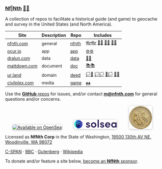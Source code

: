 
### [Nf|Nth](https://github.com/nfnth) [🙂🙂](https://xn--938ha.ws)

A collection of repos to facilitate a historical guide (and game) to geocache and survey in the United States (and North America).

|Site|Description|Repo|Includes|
|-|-|-|-|
|[nfnth.com](https://nfnth.com)|general|[nfnth](https://github.com/nfnth/nfnth)|[👓👓](http://xn--4p8ha.ws) [🧤🧤](http://xn--uv9ha.ws) [👖👖](http://xn--7p8ha.ws) [🧦🧦](http://xn--wv9ha.ws/)|
|[ocur.io](https://ocur.io)|app|[app](https://github.com/nfnth/app)|[⚙⚙](https://xn--x7ha.ws)|
|[dralun.com](https://dralun.com)|data|[data](https://github.com/nfnth/data)|[🌳🌳](https://xn--wh8ha.ws)|
|[mattdown.com](https://mattdown.com)|document|[doc](https://github.com/nfnth/doc)|[📚📚](https://xn--zt8ha.ws)|
|[ur.land](https://ur.land)|domain|[deed](https://github.com/nfnth/deed)|[🏳🏴](https://xn--en8hc.ws) [🏳🏳](https://xn--en8ha.ws) [🏴🏳](https://xn--en8hb.ws) [🏴🏴](https://xn--fn8ha.ws)|
|[civilplex.com](https://civilplex.com)|media|[game](https://github.com/nfnth/game)|[♠♠](https://xn--b6ha.ws)|

Use the [**GitHub** repos](https://github.com/nfnth?tab=repositories) for issues, and/or contact **m@nfnth.com** for general questions and/or concerns.

<a href="https://opensea.io/nfnth" title="Buy on OpenSea" target="_blank"><img style="margin-left:24px; width:160px; border-radius:5px; box-shadow: 0px 1px 6px rgba(0, 0, 0, 0.25);" src="https://storage.googleapis.com/opensea-static/Logomark/Badge%20-%20Available%20On%20-%20Light.png" alt="Available on OpenSea" /></a>&nbsp;&nbsp;&nbsp;&nbsp;<a href="https://solsea.io/login" title="Buy on SolSea" target="_blank"><img style="margin-left:24px; width:140px; border-radius:5px; box-shadow: 0px 1px 6px rgba(0, 0, 0, 0.25);" src="sol.svg" alt="Available on SolSea" /></a>&nbsp;&nbsp;&nbsp;&nbsp;<a href="https://buy.stripe.com/5kA4hL5NB6Qv7Ty5kk" target="_blank"><img style="margin-left:24px; width:75px; border-radius:5px; box-shadow: 0px 1px 6px rgba(0, 0, 0, 0.25);" src="coin.jpg" alt="Purchase NfNth Collectible" /></a>

Licensed as **NfNth Corp** in the State of Washington, [19500 130th AV NE, Woodinville, WA 98072](https://www.google.com/maps/place/19500+130th+Ave+NE,+Woodinville,+WA+98072/@47.7479925,-122.1874976,14.79z/data=!4m8!1m2!2m1!1surland!3m4!1s0x54900e91e7d1bbd7:0xc04ec07789786761!8m2!3d47.7690595!4d-122.1662039)

[C-SPAN](https://www.c-span.org) · [BBC](http://feeds.bbci.co.uk/news/rss.xml) · [Gutenberg](http://www.gutenberg.org) · [Wikipedia](http://www.wikipedia.org/wiki/Special:Random)

To donate and/or feature a site below, [become an **NfNth** sponsor](https://github.com/sponsors/nfnth).
